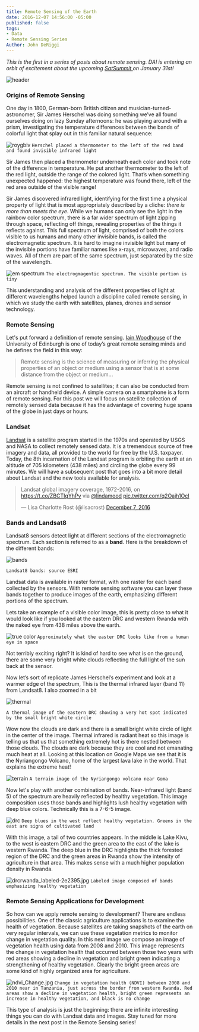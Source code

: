 ```yaml
---
title: Remote Sensing of the Earth
date: 2016-12-07 14:56:00 -05:00
published: false
tags:
- Data
- Remote Sensing Series
Author: John DeRiggi
---
```


*This is the first in a series of posts about remote sensing. DAI is entering an orbit of excitement about the upcoming [SatSummit ](https://satsummit.io/) on January 31st!*

![header](/uploads/header-d3ef31.jpg)

### Origins of Remote Sensing

One day in 1800, German-born British citizen and musician-turned-astronomer, Sir James Herschel was doing something we’ve all found ourselves doing on lazy Sunday afternoons: he was playing around with a prism, investigating the temperature differences between the bands of colorful light that splay out in this familiar natural sequence:

![roygbiv](/uploads/roygbiv.jpg)
`Herschel placed a thermometer to the left of the red band and found invisible infrared light`

<!--more -->

Sir James then placed a thermometer underneath each color and took note of the difference in temperature. He put another thermometer to the left of the red light, outside the range of the colored light. That’s when something unexpected happened: the highest temperature was found there, left of the red area outside of the visible range!

Sir James discovered infrared light, identifying for the first time a physical property of light that is most appropriately described by a cliche: *there is more than meets the eye*. While we humans can only see the light in the rainbow color spectrum, there is a far wider spectrum of light zipping through space, reflecting off things, revealing properties of the things it reflects against. This full spectrum of light, comprised of both the colors visible to us humans and many other invisible bands, is called the electromagnetic spectrum. It is hard to imagine invisible light but many of the invisible portions have familiar names like x-rays, microwaves, and radio waves. All of them are part of the same spectrum, just separated by the size of the wavelength.

![em spectrum](/uploads/emspectrum.jpg)
`The electrogmagentic spectrum. The visible portion is tiny`

This understanding and analysis of the different properties of light at different wavelengths helped launch a discipline called remote sensing, in which we study the earth with satellites, planes, drones and sensor technology.

### Remote Sensing

Let's put forward a definition of remote sensing. [Iain Woodhouse](https://twitter.com/fortiain) of the University of Edinburgh is one of today’s great remote sensing minds and he defines the field in this way:

> Remote sensing is the science of measuring or inferring the physical properties of an object or medium using a sensor that is at some distance from the object or medium...

Remote sensing is not confined to satellites; it can also be conducted from an aircraft or handheld device. A simple camera on a smartphone is a form of remote sensing. For this post we will focus on satellite collection of remotely sensed data because it has the advantage of covering huge spans of the globe in just days or hours. 

### Landsat

[Landsat](http://landsat.gsfc.nasa.gov/) is a satellite program started in the 1970s and operated by USGS and NASA to collect remotely sensed data. It is a tremendous source of free imagery and data, all provided to the world for free by the U.S. taxpayer. Today, the 8th incarnation of the Landsat program is orbiting the earth at an altitude of 705 kilometers (438 miles) and circling the globe every 99 minutes. We will have a subsequent post that goes into a bit more detail about Landsat and the new tools available for analysis.

<blockquote class="twitter-tweet" data-lang="en"><p lang="en" dir="ltr">Landsat global imagery coverage, 1972-2016, on <a href="https://t.co/ZBCTIqYhPv">https://t.co/ZBCTIqYhPv</a> via <a href="https://twitter.com/lindamood">@lindamood</a> <a href="https://t.co/q2Oajh1OcI">pic.twitter.com/q2Oajh1OcI</a></p>— Lisa Charlotte Rost (@lisacrost) <a href="https://twitter.com/lisacrost/status/806562547193221121">December 7, 2016</a></blockquote>
<script async src="//platform.twitter.com/widgets.js" charset="utf-8"></script>

### Bands and Landsat8

Landsat8 sensors detect light at different sections of the electromagnetic spectrum. Each section is referred to as a **band**. Here is the breakdown of the different bands:

![bands](/uploads/landsat8bands.JPG)

`Landsat8 bands: source ESRI`

Landsat data is available in raster format, with one raster for each band collected by the sensors. With remote sensing software you can layer these bands together to produce images of the earth, emphasizing different portions of the spectrum.

Lets take an example of a visible color image, this is pretty close to what it would look like if you looked at the eastern DRC and western Rwanda with the naked eye from 438 miles above the earth.

![true color](/uploads/432image.jpg)
`Approximately what the easter DRC looks like from a human eye in space`

Not terribly exciting right? It is kind of hard to see what is on the ground, there are some very bright white clouds reflecting the full light of the sun back at the sensor.

Now let’s sort of replicate James Herschel’s experiment and look at a warmer edge of the spectrum, This is the thermal infrared layer (band 11) from Landsat8. I also zoomed in a bit

![thermal](/uploads/thermal.jpg)

`A thermal image of the eastern DRC showing a very hot spot indicated by the small bright white circle`

Wow now the clouds are dark and there is a small bright white circle of light in the center of the image. Thermal infrared is radiant heat so this image is telling us that us that something extremely hot is there nestled between those clouds. The clouds are dark because they are cool and not emanating much heat at all. Looking at this location on Google Maps we see that it is the Nyriangongo Volcano, home of the largest lava lake in the world. That explains the extreme heat!

![terrain](/uploads/terrain.jpg)
`A terrain image of the Nyriangongo volcano near Goma`

Now let's play with another combination of bands. Near-infrared light (band 5) of the spectrum are heavily reflected by healthy vegetation. This image composition uses those bands and highlights lush healthy vegetation with deep blue colors. Technically this is a 7-6-5 image.

![drc](/uploads/drcrwanda.jpg)
`Deep blues in the west reflect healthy vegetation. Greens in the east are signs of cultivated land`

With this image, a tail of two countries appears. In the middle is Lake Kivu, to the west is eastern DRC and the green area to the east of the lake is western Rwanda. The deep blue in the DRC highlights the thick forested region of the DRC and the green areas in Rwanda show the intensity of agriculture in that area. This makes sense with a much higher population density in Rwanda.

![drcrwanda_labeled-2e2395.jpg](/uploads/drcrwanda_labeled-2e2395.jpg)
`Labeled image composed of bands emphasizing healthy vegetation`

### Remote Sensing Applications for Development

So how can we apply remote sensing to development? There are endless possibilities. One of the classic agriculture applications is to examine the health of vegetation. Because satellites are taking snapshots of the earth on very regular intervals, we can use these vegetation metrics to monitor change in vegetation quality. In this next image we compose an image of vegetation health using data from 2008 and 2010. This image represents the change in vegetation health that occurred between those two years with red areas showing a decline in vegetation and bright green indicating a strengthening of healthy vegetation. Clearly the bright green areas are some kind of highly organized area for agriculture.

![ndvi_Change.jpg](/uploads/ndvi_Change.jpg)
`Change in vegetation health (NDVI) between 2008 and 2010 near in Tanzania, just across the border from western Rwanda. Red areas show a decline in vegetation health, bright green represents an increase in healthy vegetation, and black is no change`

This type of analysis is just the beginning: there are infinite interesting things you can do with Landsat data and images.  Stay tuned for more details in the next post in the Remote Sensing series!